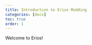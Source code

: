 ```yaml
---
title: Introduction to Erios Modding
categories: [docs]
toc: true
order: 1
---
```


Welcome to Erios!
